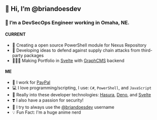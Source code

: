 ## 👋 Hi, I’m @briandoesdev
### 👀 I’m a DevSecOps Engineer working in Omaha, NE.

#### CURRENT
- 🌱 Creating a open source PowerShell module for Nexus Repository
- 🔐 Developing ideas to defend against supply chain attacks from third-party packages
- 🧑🏻‍💻 Making Portfolio in [Svelte](https://svelte.dev) with [GraphCMS](https://graphcms.com/) backend

#### ME
- 🏢 I work for [PayPal](https://paypal.com)
- 💻 I love programming/scripting, I use: `C#`, `PowerShell`, and `JavaScript`
- 🏫 Really into these developer technologies: [Hasura](https://hasura.com), [Deno](https://deno.land), and [Svelte](https://svelte.dev)
- ❣️ I also have a passion for security!
- 🤘 I try to always use the [@briandoesdev](https://twitter.com/briandoesdev) username
- 💡 Fun Fact: I'm a huge anime nerd

<!---
Inspired by: https://raw.githubusercontent.com/caneco/caneco/master/README.md
--->
